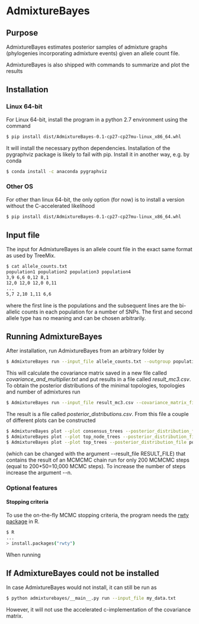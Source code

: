 # AdmixtureBayes
## Purpose
AdmixtureBayes estimates posterior samples of admixture graphs (phylogenies incorporating admixture events) given an allele count file.

AdmixtureBayes is also shipped with commands to summarize and plot the results

## Installation


### Linux 64-bit

For Linux 64-bit, install the program in a python 2.7 environment using the command
```bash
$ pip install dist/AdmixtureBayes-0.1-cp27-cp27mu-linux_x86_64.whl
```
It will install the necessary python dependencies. Installation of the pygraphviz package is likely to fail with pip. Install it in another way, e.g. by conda
```bash
$ conda install -c anaconda pygraphviz 
```

### Other OS

For other than linux 64-bit, the only option (for now) is to install a version without the C-accelerated likelihood
```bash
$ pip install dist/AdmixtureBayes-0.1-cp27-cp27mu-linux_x86_64.whl
```
 
 
## Input file

The input for AdmixtureBayes is an allele count file in the exact same format as used by TreeMix.

```bash
$ cat allele_counts.txt
population1 population2 population3 population4
3,9 6,6 0,12 8,1
12,0 12,0 12,0 0,11
...
5,7 2,10 1,11 6,6
```

where the first line is the populations and the subsequent lines are the bi-allelic counts in each population for a number of SNPs. The first and second allele type has no meaning and can be chosen arbitrarily. 

## Running AdmixtureBayes

After installation, run AdmixtureBayes from an arbitrary folder by

```bash
$ AdmixtureBayes run --input_file allele_counts.txt --outgroup population4
```

This will calculate the covariance matrix saved in a new file called *covariance_and_multiplier.txt* and put results in a file called *result_mc3.csv*. To obtain the posterior distributions of the minimal topologies, topologies and number of admixtures run

```bash
$ AdmixtureBayes run --input_file result_mc3.csv --covariance_matrix_file covariance_and_multiplier.txt 
```

The result is a file called *posterior_distributions.csv*. From this file a couple of different plots can be constructed

```bash
$ AdmixtureBayes plot --plot consensus_trees --posterior_distribution_file posterior_distributions.csv
$ AdmixtureBayes plot --plot top_node_trees --posterior_distribution_file posterior_distributions.csv
$ AdmixtureBayes plot --plot top_trees --posterior_distribution_file posterior_distributions.csv
```



(which can be changed with the argument --result_file RESULT_FILE) that contains the result of an MCMCMC chain run for only 200 MCMCMC steps (equal to 200*50=10,000 MCMC steps). To increase the number of steps increase the argument --n. 





### Optional features

#### Stopping criteria
To use the on-the-fly MCMC stopping criteria, the program needs the [rwty package](https://cran.r-project.org/web/packages/rwty/index.html) in R.
```bash
$ R
...
> install.packages("rwty")
```
When running 


## If AdmixtureBayes could not be installed
In case AdmixtureBayes would not install, it can still be run as
```bash
$ python admixturebayes/__main__.py run --input_file my_data.txt
```
However, it will not use the accelerated c-implementation of the covariance matrix.